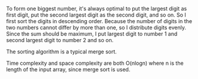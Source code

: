 To form one biggest number, it's always optimal to put the largest digit as first digit, put the second largest digit as the second digit, and so on. So I first sort the digits in descending order. Because the number of digits in the two numbers cannot differ by more than one, so I distribute digits evenly. Since the sum should be maximum, I put largest digit to number 1 and second largest digit to number 2 and so on.

The sorting algorithm is a typical merge sort.

Time complexity and space complexity are both O(nlogn) where n is the length of the input array, since merge sort is used.